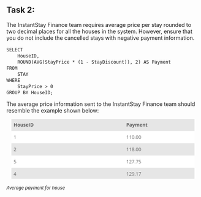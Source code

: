 ## Task 2:

The InstantStay Finance team requires average price per stay rounded to two decimal places for all the houses in the system. However, ensure that you do not include the cancelled stays with negative payment information.

```mysql
SELECT
    HouseID,
    ROUND(AVG(StayPrice * (1 - StayDiscount)), 2) AS Payment
FROM
    STAY
WHERE
    StayPrice > 0
GROUP BY HouseID;
```

The average price information sent to the InstantStay Finance team should resemble the example shown below:

<p align='center'>
<img src='../assets/47bVgPgS9KnHzDmyFjXQ.png' width='95%' alt='Average payment for house' />
</p>

<sup>_Average payment for house_</sup>
